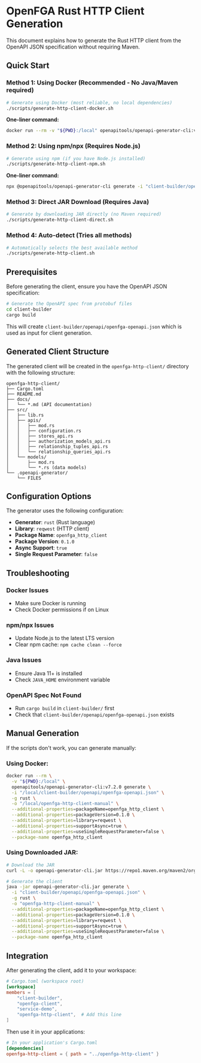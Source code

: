 # OpenFGA Rust HTTP Client Generation

This document explains how to generate the Rust HTTP client from the OpenAPI JSON specification without requiring Maven.

## Quick Start

### Method 1: Using Docker (Recommended - No Java/Maven required)

```bash
# Generate using Docker (most reliable, no local dependencies)
./scripts/generate-http-client-docker.sh
```

**One-liner command:**
```bash
docker run --rm -v "${PWD}:/local" openapitools/openapi-generator-cli:v7.2.0 generate -i "/local/client-builder/openapi/openfga-openapi.json" -g rust -o "/local/openfga-http-client-new" --additional-properties=packageName=openfga_http_client,packageVersion=0.1.0,library=reqwest,supportAsync=true,useSingleRequestParameter=false --package-name openfga_http_client
```

### Method 2: Using npm/npx (Requires Node.js)

```bash
# Generate using npm (if you have Node.js installed)
./scripts/generate-http-client-npm.sh
```

**One-liner command:**
```bash
npx @openapitools/openapi-generator-cli generate -i "client-builder/openapi/openfga-openapi.json" -g rust -o "openfga-http-client-new" --additional-properties=packageName=openfga_http_client,packageVersion=0.1.0,library=reqwest,supportAsync=true,useSingleRequestParameter=false --package-name openfga_http_client
```

### Method 3: Direct JAR Download (Requires Java)

```bash
# Generate by downloading JAR directly (no Maven required)
./scripts/generate-http-client-direct.sh
```

### Method 4: Auto-detect (Tries all methods)

```bash
# Automatically selects the best available method
./scripts/generate-http-client.sh
```

## Prerequisites

Before generating the client, ensure you have the OpenAPI JSON specification:

```bash
# Generate the OpenAPI spec from protobuf files
cd client-builder
cargo build
```

This will create `client-builder/openapi/openfga-openapi.json` which is used as input for client generation.

## Generated Client Structure

The generated client will be created in the `openfga-http-client/` directory with the following structure:

```
openfga-http-client/
├── Cargo.toml
├── README.md
├── docs/
│   └── *.md (API documentation)
├── src/
│   ├── lib.rs
│   ├── apis/
│   │   ├── mod.rs
│   │   ├── configuration.rs
│   │   ├── stores_api.rs
│   │   ├── authorization_models_api.rs
│   │   ├── relationship_tuples_api.rs
│   │   └── relationship_queries_api.rs
│   └── models/
│       ├── mod.rs
│       └── *.rs (data models)
└── .openapi-generator/
    └── FILES
```

## Configuration Options

The generator uses the following configuration:

- **Generator**: `rust` (Rust language)
- **Library**: `reqwest` (HTTP client)
- **Package Name**: `openfga_http_client`
- **Package Version**: `0.1.0`
- **Async Support**: `true`
- **Single Request Parameter**: `false`

## Troubleshooting

### Docker Issues
- Make sure Docker is running
- Check Docker permissions if on Linux

### npm/npx Issues
- Update Node.js to the latest LTS version
- Clear npm cache: `npm cache clean --force`

### Java Issues
- Ensure Java 11+ is installed
- Check `JAVA_HOME` environment variable

### OpenAPI Spec Not Found
- Run `cargo build` in `client-builder/` first
- Check that `client-builder/openapi/openfga-openapi.json` exists

## Manual Generation

If the scripts don't work, you can generate manually:

### Using Docker:
```bash
docker run --rm \
  -v "${PWD}:/local" \
  openapitools/openapi-generator-cli:v7.2.0 generate \
  -i "/local/client-builder/openapi/openfga-openapi.json" \
  -g rust \
  -o "/local/openfga-http-client-manual" \
  --additional-properties=packageName=openfga_http_client \
  --additional-properties=packageVersion=0.1.0 \
  --additional-properties=library=reqwest \
  --additional-properties=supportAsync=true \
  --additional-properties=useSingleRequestParameter=false \
  --package-name openfga_http_client
```

### Using Downloaded JAR:
```bash
# Download the JAR
curl -L -o openapi-generator-cli.jar https://repo1.maven.org/maven2/org/openapitools/openapi-generator-cli/7.2.0/openapi-generator-cli-7.2.0.jar

# Generate the client
java -jar openapi-generator-cli.jar generate \
  -i "client-builder/openapi/openfga-openapi.json" \
  -g rust \
  -o "openfga-http-client-manual" \
  --additional-properties=packageName=openfga_http_client \
  --additional-properties=packageVersion=0.1.0 \
  --additional-properties=library=reqwest \
  --additional-properties=supportAsync=true \
  --additional-properties=useSingleRequestParameter=false \
  --package-name openfga_http_client
```

## Integration

After generating the client, add it to your workspace:

```toml
# Cargo.toml (workspace root)
[workspace]
members = [
    "client-builder",
    "openfga-client", 
    "service-demo",
    "openfga-http-client",  # Add this line
]
```

Then use it in your applications:

```toml
# In your application's Cargo.toml
[dependencies]
openfga-http-client = { path = "../openfga-http-client" }
```
